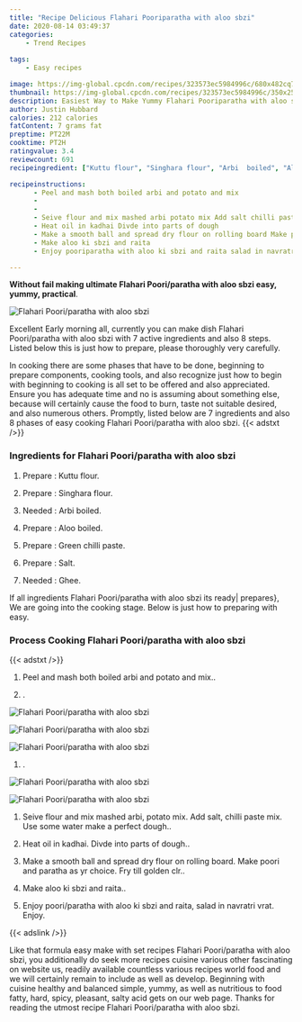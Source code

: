 ```yaml
---
title: "Recipe Delicious Flahari Pooriparatha with aloo sbzi"
date: 2020-08-14 03:49:37
categories:
    - Trend Recipes
    
tags:
    - Easy recipes

image: https://img-global.cpcdn.com/recipes/323573ec5984996c/680x482cq70/flahari-pooriparatha-with-aloo-sbzi-recipe-main-photo.jpg
thumbnail: https://img-global.cpcdn.com/recipes/323573ec5984996c/350x250cq70/flahari-pooriparatha-with-aloo-sbzi-recipe-main-photo.jpg
description: Easiest Way to Make Yummy Flahari Pooriparatha with aloo sbzi with 7 ingredients and 8 stages of easy cooking.
author: Justin Hubbard
calories: 212 calories
fatContent: 7 grams fat
preptime: PT22M
cooktime: PT2H
ratingvalue: 3.4
reviewcount: 691
recipeingredient: ["Kuttu flour", "Singhara flour", "Arbi  boiled", "Aloo boiled", "Green chilli paste", "Salt", "Ghee"]

recipeinstructions: 
      - Peel and mash both boiled arbi and potato and mix 
      -  
      -  
      - Seive flour and mix mashed arbi potato mix Add salt chilli paste mix Use some water make a perfect dough 
      - Heat oil in kadhai Divde into parts of dough 
      - Make a smooth ball and spread dry flour on rolling board Make poori and paratha as yr choice Fry till golden clr 
      - Make aloo ki sbzi and raita 
      - Enjoy pooriparatha with aloo ki sbzi and raita salad in navratri vrat Enjoy

---
```




**Without fail making ultimate Flahari Poori/paratha with aloo sbzi easy, yummy, practical**. 


![Flahari Poori/paratha with aloo sbzi](https://img-global.cpcdn.com/recipes/323573ec5984996c/680x482cq70/flahari-pooriparatha-with-aloo-sbzi-recipe-main-photo.jpg "Flahari Poori/paratha with aloo sbzi")




Excellent Early morning all, currently you can make dish Flahari Poori/paratha with aloo sbzi with 7 active ingredients and also 8 steps. Listed below this is just how to prepare, please thoroughly very carefully.

In cooking there are some phases that have to be done, beginning to prepare components, cooking tools, and also recognize just how to begin with beginning to cooking is all set to be offered and also appreciated. Ensure you has adequate time and no is assuming about something else, because will certainly cause the food to burn, taste not suitable desired, and also numerous others. Promptly, listed below are 7 ingredients and also 8 phases of easy cooking Flahari Poori/paratha with aloo sbzi.
{{< adstxt />}}

### Ingredients for Flahari Poori/paratha with aloo sbzi


1. Prepare  : Kuttu flour.

1. Prepare  : Singhara flour.

1. Needed  : Arbi  boiled.

1. Prepare  : Aloo boiled.

1. Prepare  : Green chilli paste.

1. Prepare  : Salt.

1. Needed  : Ghee.



If all ingredients Flahari Poori/paratha with aloo sbzi its ready| prepares}, We are going into the cooking stage. Below is just how to preparing with easy.

### Process Cooking Flahari Poori/paratha with aloo sbzi

{{< adstxt />}}


1. Peel and mash both boiled arbi and potato and mix..



1. .



![Flahari Poori/paratha with aloo sbzi](https://img-global.cpcdn.com/steps/32dff9d870494460/160x128cq70/flahari-pooriparatha-with-aloo-sbzi-recipe-step-2-photo.jpg" "Flahari Poori/paratha with aloo sbzi")

![Flahari Poori/paratha with aloo sbzi](https://img-global.cpcdn.com/steps/ea53fdb1748c4ee2/160x128cq70/flahari-pooriparatha-with-aloo-sbzi-recipe-step-2-photo.jpg" "Flahari Poori/paratha with aloo sbzi")

![Flahari Poori/paratha with aloo sbzi](https://img-global.cpcdn.com/steps/644232a9af640ca3/160x128cq70/flahari-pooriparatha-with-aloo-sbzi-recipe-step-2-photo.jpg" "Flahari Poori/paratha with aloo sbzi")



1. .



![Flahari Poori/paratha with aloo sbzi](https://img-global.cpcdn.com/steps/4f9040dd7069f414/160x128cq70/flahari-pooriparatha-with-aloo-sbzi-recipe-step-3-photo.jpg" "Flahari Poori/paratha with aloo sbzi")

![Flahari Poori/paratha with aloo sbzi](https://img-global.cpcdn.com/steps/c3be1e14ab21b749/160x128cq70/flahari-pooriparatha-with-aloo-sbzi-recipe-step-3-photo.jpg" "Flahari Poori/paratha with aloo sbzi")



1. Seive flour and mix mashed arbi, potato mix. Add salt, chilli paste mix. Use some water make a perfect dough..



1. Heat oil in kadhai. Divde into parts of dough..



1. Make a smooth ball and spread dry flour on rolling board. Make poori and paratha as yr choice. Fry till golden clr..



1. Make aloo ki sbzi and raita..



1. Enjoy poori/paratha with aloo ki sbzi and raita, salad in navratri vrat. Enjoy.





{{< adslink />}}

Like that formula easy make with set recipes Flahari Poori/paratha with aloo sbzi, you additionally do seek more recipes cuisine various other fascinating on website us, readily available countless various recipes world food and we will certainly remain to include as well as develop. Beginning with cuisine healthy and balanced simple, yummy, as well as nutritious to food fatty, hard, spicy, pleasant, salty acid gets on our web page. Thanks for reading the utmost recipe Flahari Poori/paratha with aloo sbzi.
